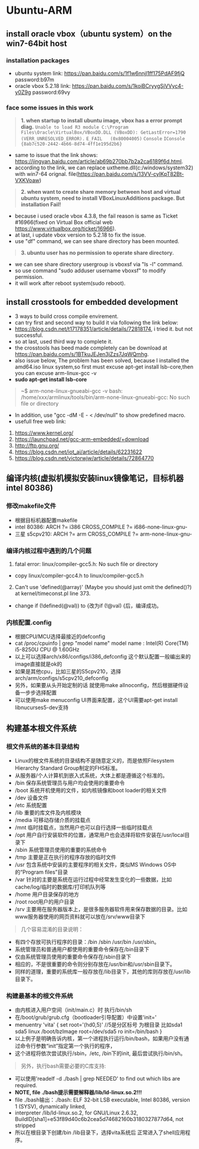 # Ubuntu-ARM
## install oracle vbox（ubuntu system）on the win7-64bit host

### installation packages
* ubuntu system link: https://pan.baidu.com/s/1f1w6nnjl1ff175PdAF9fjQ  password:b97m
* oracle vbox 5.2.18 link: https://pan.baidu.com/s/1koiBCryygSjVVyc4-y0Z9g  password:69vy

### face some issues in this work
> **1. when startup to install ubuntu image, vbox has a error prompt diag.**
`Unable to load R3 module C:\Program Files\Oracle\VirtualBox/VBoxDD.DLL (VBoxDD): GetLastError=1790 (VERR_UNRESOLVED_ERROR).`
`E_FAIL   (0x80004005)`
`Console`
`IConsole   {8ab7c520-2442-4b66-8d74-4ff1e195d2b6}`
* same to issue that the link shows: https://jingyan.baidu.com/article/ab69b270bb7b2a2ca6189f6d.html.
* according to the link, we can replace uxtheme.dll(c:/windows/system32) with win7-64 orignal. file(https://pan.baidu.com/s/13VV-cyIKpT82Bt-VXKVoaw)
> **2. when want to create share memory between host and virtual ubuntu system, need to install VBoxLinuxAdditions package. But installation Fail!**
* because i used oracle vbox 4.3.8, the fail reason is same as Ticket #16966(fixed on Virtual Box official web https://www.virtualbox.org/ticket/16966).
* at last, i update vbox version to 5.2.18 to fix the issue.
* use "df" command, we can see share directory has been mounted.

> **3. ubuntu user has no permission to operate share directory.**
* we can see share directory usergroup is vboxsf via "ls -l" command.
* so use command "sudo adduser username vboxsf" to modify permission.
* it will work after reboot system(sudo reboot).

## install crosstools for embedded development
* 3 ways to build cross compile envirement.
* can try first and second way to build it via following the link below:
* https://blog.csdn.net/t17178351/article/details/72818174, i tried it. but not successful.
* so at last, used third way to complete it.
* the crosstools has beed made completely can be download at https://pan.baidu.com/s/1BTkuJEJen3jZzs7JqWQmhg.
* also issue below, The problem has been solved, because I installed the amd64.iso linux system,so first must excuse apt-get install lsb-core,then you can excuse arm-linux-gcc -v
* **sudo apt-get install lsb-core**
> ~$ arm-none-linux-gnueabi-gcc -v
> bash: /home/xxx/armlinux/tools/bin/arm-none-linux-gnueabi-gcc: No such file or directory
* In addition, use "gcc -dM -E - < /dev/null" to show predefined macro.
* usefull free web link:
1. https://www.kernel.org/
1. https://launchpad.net/gcc-arm-embedded/+download
1. http://ftp.gnu.org/
1. https://blog.csdn.net/iot_ai/article/details/62231622
1. https://blog.csdn.net/victorwjw/article/details/72864770

## 编译内核(虚拟机模拟安装linux镜像笔记，目标机器intel 80386)
### 修改makefile文件
* 根据目标机器配置makefile
* intel 80386: ARCH ?= i386   CROSS_COMPILE ?= i686-none-linux-gnu-
* 三星 s5cpv210: ARCH ?= arm   CROSS_COMPILE ?= arm-none-linux-gnu-

### 编译内核过程中遇到的几个问题
1. fatal error: linux/compiler-gcc5.h: No such file or directory
* copy linux/compiler-gcc4.h to linux/compiler-gcc5.h

2. Can't use 'defined(@array)' (Maybe you should just omit the defined()?) at kernel/timeconst.pl line 373.
* change if (!defined(@val)) to {改为if (!@val) {后，编译成功。

### 内核配置.config
* 根据CPU/MCU选择最接近的defconfig
* cat /proc/cpuinfo | grep "model name"  model name      : Intel(R) Core(TM) i5-8250U CPU @ 1.60GHz
* 以上可以选择arch/x86/configs/i386_defconfig  这个默认配置一般编出来的image直接就是ok的
* 如果是其他cpu，比如三星的S5cpv210，选择arch/arm/configs/s5cpv210_defconfig
* 另外，如果要从头开始定制的话  就使用make allnoconfig，然后根据硬件设备一步步选择配置
* 可以使用make menuconfig UI界面来配置，这个UI需要apt-get install libnucurses5-dev支持

## 构建基本根文件系统
### 根文件系统的基本目录结构
* Linux的根文件系统的目录结构不是随意定义的，而是依照Filesystem Hierarchy Standard Group制定的FHS标准。
* 从服务器/个人计算机到嵌入式系统，大体上都是遵循这个标准的。
* /bin 保存系统管理员与用户均会使用的重要命令
* /boot 系统开机使用的文件，如内核镜像和boot loader的相关文件
* /dev 设备文件
* /etc 系统配置
* /lib 重要的库文件及内核模块
* /media 可移动存储介质的挂载点
* /mnt 临时挂载点，当然用户也可以自行选择一些临时挂载点
* /opt 用户自行安装软件的位置，通常用户也会选择将软件安装在/usr/local目录下
* /sbin 系统管理员使用的重要的系统命令
* /tmp 主要是正在执行的程序存放的临时文件
* /usr 包含系统中安装的主要程序的相关文件，类似MS Windows OS中的“Program files”目录
* /var 针对的主要是系统在运行过程中经常发生变化的一些数据，比如cache/log/临时的数据库/打印机队列等
* /home 用户目录保存的地方
* /root root用户的用户目录
* /srv 主要用在服务器版本上，是很多服务器软件用来保存数据的目录。比如www服务器使用的网页资料就可以放在/srv/www目录下
> 几个容易混淆的目录说明：
* 有四个存放可执行程序的目录：/bin /sbin /usr/bin /usr/sbin。
* 系统管理员和普通用户都使用的重要命令保存在/bin目录下
* 仅由系统管理员使用的重要命令保存在/sbin目录下
* 相应的，不是很重要的命令则分别存放在/usr/bin和/usr/sbin目录下。
* 同样的道理，重要的系统库一般存放在/lib目录下，其他的库则存放在/usr/lib目录下。

### 构建最基本的根文件系统
* 由内核进入用户空间（init/main.c）时 执行/bin/sh
* 在/boot/grub/grub.cfg（bootloader引导配置）中设置'init='
* menuentry 'vita' {
    set root='(hd0,5)' //5是分区标号 为根目录 比如sda1 sda5
    linux /boot/bzImage root=/dev/sda5 ro init=/bin/bash
}
* 以上例子是明确告诉内核，第一个进程执行运行/bin/bash，如果用户没有通过命令行参数“init”指定第一个执行的程序，
* 这个进程将依次尝试执行/sbin，/etc, /bin下的init, 最后尝试执行/bin/sh。
> 另外，执行bash需要必要的C库支持:
* 可以使用'readelf -d ./bash | grep NEEDED' to find out which libs are required.
* **NOTE, file ./bash提示需要解释器/lib/ld-linux.so.2!!!**
* file ./bash输出：./bash: ELF 32-bit LSB executable, Intel 80386, version 1 (SYSV), dynamically linked, 
* interpreter /lib/ld-linux.so.2, for GNU/Linux 2.6.32, BuildID[sha1]=e53f89d40c6b2cea5d74682160b3180327877d64, not stripped
* 所以在根目录下创建/bin /lib目录下，选择vita系统后 正常进入了shell应用程序。

